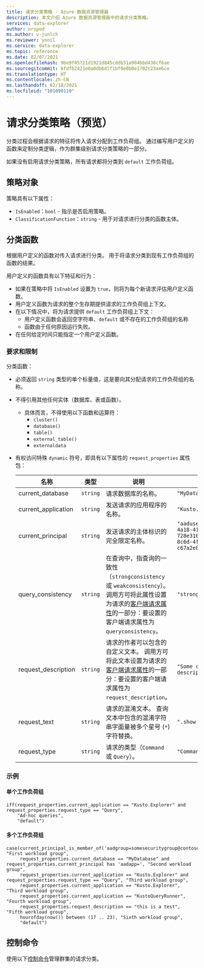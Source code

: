 ```yaml
---
title: 请求分类策略 - Azure 数据资源管理器
description: 本文介绍 Azure 数据资源管理器中的请求分类策略。
services: data-explorer
author: orspod
ms.author: v-junlch
ms.reviewer: yonil
ms.service: data-explorer
ms.topic: reference
ms.date: 02/07/2021
ms.openlocfilehash: 9be9f05721d1921d845cddb31a904bbd438cf6ae
ms.sourcegitcommit: 6fdfb2421e0a0db6d1f1bf0e0b0e1702c23ae6ce
ms.translationtype: HT
ms.contentlocale: zh-CN
ms.lasthandoff: 02/18/2021
ms.locfileid: "101090110"
---
```

# <a name="request-classification-policy-preview"></a>请求分类策略（预览）

分类过程会根据请求的特征将传入请求分配到工作负荷组。 通过编写用户定义的函数来定制分类逻辑，作为群集级别请求分类策略的一部分。

如果没有启用请求分类策略，所有请求都将分类到 `default` 工作负荷组。

## <a name="policy-object"></a>策略对象

策略具有以下属性：

* `IsEnabled`：`bool` - 指示是否启用策略。
* `ClassificationFunction`：`string` - 用于对请求进行分类的函数主体。

## <a name="classification-function"></a>分类函数

根据用户定义的函数对传入请求进行分类。 用于将请求分类到现有工作负荷组的函数的结果。

用户定义的函数具有以下特征和行为：

* 如果在策略中将 `IsEnabled` 设置为 `true`，则将为每个新请求评估用户定义函数。
* 用户定义函数为请求的整个生存期提供请求的工作负荷组上下文。
* 在以下情况中，将为请求提供 `default` 工作负荷组上下文：
    * 用户定义函数会返回空字符串、`default` 或不存在的工作负荷组的名称
    * 函数由于任何原因运行失败。
* 在任何给定时间只能指定一个用户定义函数。

### <a name="requirements-and-limitations"></a>要求和限制

分类函数：

* 必须返回 `string` 类型的单个标量值，这是要向其分配请求的工作负荷组的名称。
* 不得引用其他任何实体（数据库、表或函数）。
  * 具体而言，不得使用以下函数和运算符：
    * `cluster()`
    * `database()`
    * `table()`
    * `external_table()`
    * `externaldata`
* 有权访问特殊 `dynamic` 符号，即具有以下属性的 `request_properties` 属性包：

    | 名称                | 类型     | 说明           | 示例         |
    |---------------------|----------|-------|---------------|
    | current_database    | `string` | 请求数据库的名称。     | `"MyDatabase"`       |
    | current_application | `string` | 发送请求的应用程序的名称。   | `"Kusto.Explorer"`  |
    | current_principal   | `string` | 发送请求的主体标识的完全限定名称。       | `"aaduser=1793eb1f-4a18-418c-be4c-728e310c86d3;83af1c0e-8c6d-4f09-b249-c67a2e8fda65"` |
    | query_consistency   | `string` | 在查询中，指查询的一致性（`strongconsistency` 或 `weakconsistency`）。 调用方可将此属性设置为请求的[客户端请求属性](../api/netfx/request-properties.md)的一部分：要设置的客户端请求属性为 `queryconsistency`。   | `"strongconsistency"`      |
    | request_description | `string` | 请求的作者可以包含的自定义文本。 调用方可将此文本设置为请求的[客户端请求属性](../api/netfx/request-properties.md)的一部分：要设置的客户端请求属性为 `request_description`。     | `"Some custom description"`       |
    | request_text        | `string` | 请求的混淆文本。 查询文本中包含的混淆字符串字面量被多个星号 (`*`) 字符替换。      | `".show version"`    |
    | request_type        | `string` | 请求的类型（`Command` 或 `Query`）。            | `"Command"`               |

### <a name="examples"></a>示例

#### <a name="a-single-workload-group"></a>单个工作负荷组

```kusto
iff(request_properties.current_application == "Kusto.Explorer" and request_properties.request_type == "Query",
    "Ad-hoc queries",
    "default")
```

#### <a name="multiple-workload-groups"></a>多个工作负荷组

```kusto
case(current_principal_is_member_of('aadgroup=somesecuritygroup@contoso.com'), "First workload group",
     request_properties.current_database == "MyDatabase" and request_properties.current_principal has 'aadapp=', "Second workload group",
     request_properties.current_application == "Kusto.Explorer" and request_properties.request_type == "Query", "Third workload group",
     request_properties.current_application == "Kusto.Explorer", "Third workload group",
     request_properties.current_application == "KustoQueryRunner", "Fourth workload group",
     request_properties.request_description == "this is a test", "Fifth workload group",
     hourofday(now()) between (17 .. 23), "Sixth workload group",
     "default")
```

## <a name="control-commands"></a>控制命令

使用以下[控制命令](request-classification-policy-commands.md)管理群集的请求分类。
